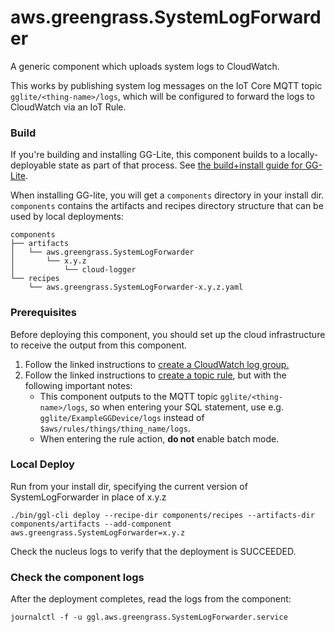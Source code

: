 # aws.greengrass.SystemLogForwarder

A generic component which uploads system logs to CloudWatch.

This works by publishing system log messages on the IoT Core MQTT topic
`gglite/<thing-name>/logs`, which will be configured to forward the logs to
CloudWatch via an IoT Rule.

### Build

If you're building and installing GG-Lite, this component builds to a
locally-deployable state as part of that process. See
[the build+install guide for GG-Lite](../docs/INSTALL.md).

When installing GG-lite, you will get a `components` directory in your install
dir. `components` contains the artifacts and recipes directory structure that
can be used by local deployments:

```
components
├── artifacts
│   └── aws.greengrass.SystemLogForwarder
│       └── x.y.z
│           └── cloud-logger
└── recipes
    └── aws.greengrass.SystemLogForwarder-x.y.z.yaml
```

### Prerequisites

Before deploying this component, you should set up the cloud infrastructure to
receive the output from this component.

1. Follow the linked instructions to
   [create a CloudWatch log group.](https://docs.aws.amazon.com/iot/latest/developerguide/uploading-logs-rules-action-procedure.html#uploading-logs-rules-setup-log-group)
2. Follow the linked instructions to
   [create a topic rule](https://docs.aws.amazon.com/iot/latest/developerguide/uploading-logs-rules-action-procedure.html#uploading-logs-rules-setup-topic-rule),
   but with the following important notes:
   - This component outputs to the MQTT topic `gglite/<thing-name>/logs`, so
     when entering your SQL statement, use e.g. `gglite/ExampleGGDevice/logs`
     instead of `$aws/rules/things/thing_name/logs`.
   - When entering the rule action, **do not** enable batch mode.

### Local Deploy

Run from your install dir, specifying the current version of SystemLogForwarder in
place of x.y.z

```
./bin/ggl-cli deploy --recipe-dir components/recipes --artifacts-dir components/artifacts --add-component aws.greengrass.SystemLogForwarder=x.y.z
```

Check the nucleus logs to verify that the deployment is SUCCEEDED.

### Check the component logs

After the deployment completes, read the logs from the component:

```
journalctl -f -u ggl.aws.greengrass.SystemLogForwarder.service
```